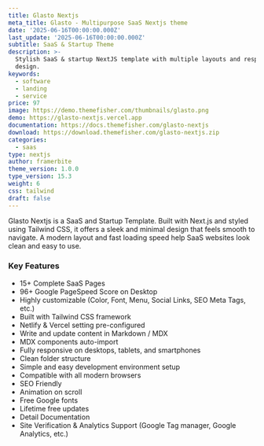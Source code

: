 ```yaml
---
title: Glasto Nextjs
meta_title: Glasto - Multipurpose SaaS Nextjs theme
date: '2025-06-16T00:00:00.000Z'
last_update: '2025-06-16T00:00:00.000Z'
subtitle: SaaS & Startup Theme
description: >-
  Stylish SaaS & startup NextJS template with multiple layouts and responsive
  design.
keywords:
  - software
  - landing
  - service
price: 97
image: https://demo.themefisher.com/thumbnails/glasto.png
demo: https://glasto-nextjs.vercel.app
documentation: https://docs.themefisher.com/glasto-nextjs
download: https://download.themefisher.com/glasto-nextjs.zip
categories:
  - saas
type: nextjs
author: framerbite
theme_version: 1.0.0
type_version: 15.3
weight: 6
css: tailwind
draft: false
---
```

Glasto Nextjs is a SaaS and Startup Template. Built with Next.js and styled using Tailwind CSS, it offers a sleek and minimal design that feels smooth to navigate. A modern layout and fast loading speed help SaaS websites look clean and easy to use.

### Key Features

* 15+ Complete SaaS Pages
* 96+ Google PageSpeed Score on Desktop
* Highly customizable (Color, Font, Menu, Social Links, SEO Meta Tags, etc.)
* Built with Tailwind CSS framework
* Netlify & Vercel setting pre-configured
* Write and update content in Markdown / MDX
* MDX components auto-import
* Fully responsive on desktops, tablets, and smartphones
* Clean folder structure
* Simple and easy development environment setup
* Compatible with all modern browsers
* SEO Friendly
* Animation on scroll
* Free Google fonts
* Lifetime free updates
* Detail Documentation
* Site Verification & Analytics Support (Google Tag manager, Google Analytics, etc.)

